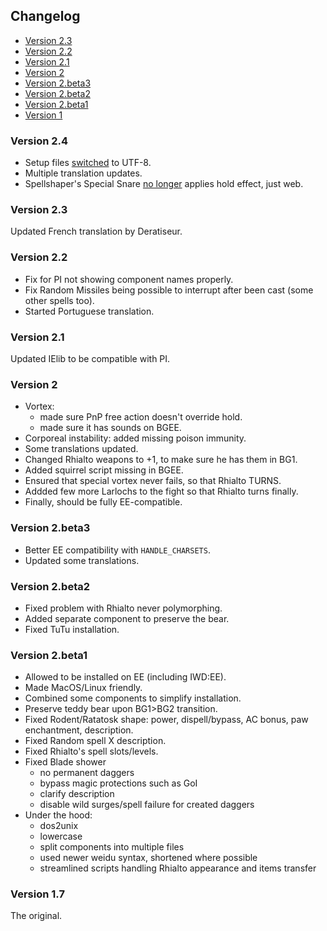 ## Changelog

- [Version 2.3](#version-23)
- [Version 2.2](#version-22)
- [Version 2.1](#version-21)
- [Version 2](#version-2)
- [Version 2.beta3](#version-2.beta3)
- [Version 2.beta2](#version-2.beta2)
- [Version 2.beta1](#version-2.beta1)
- [Version 1](#version-1)

### Version 2.4

- Setup files [switched](https://github.com/BGforgeNet/bg2-wildmage/issues/30) to UTF-8.
- Multiple translation updates.
- Spellshaper's Special Snare [no longer](https://github.com/BGforgeNet/bg2-wildmage/issues/27) applies hold effect, just web.

### Version 2.3

Updated French translation by Deratiseur.

### Version 2.2

- Fix for PI not showing component names properly.
- Fix Random Missiles being possible to interrupt after been cast (some other spells too).
- Started Portuguese translation.

### Version 2.1

Updated IElib to be compatible with PI.

### Version 2

- Vortex:
  - made sure PnP free action doesn't override hold.
  - made sure it has sounds on BGEE.
- Corporeal instability: added missing poison immunity.
- Some translations updated.
- Changed Rhialto weapons to +1, to make sure he has them in BG1.
- Added squirrel script missing in BGEE.
- Ensured that special vortex never fails, so that Rhialto TURNS.
- Addded few more Larlochs to the fight so that Rhialto turns finally.
- Finally, should be fully EE-compatible.

### Version 2.beta3

- Better EE compatibility with `HANDLE_CHARSETS`.
- Updated some translations.

### Version 2.beta2

- Fixed problem with Rhialto never polymorphing.
- Added separate component to preserve the bear.
- Fixed TuTu installation.

### Version 2.beta1

- Allowed to be installed on EE (including IWD:EE).
- Made MacOS/Linux friendly.
- Combined some components to simplify installation.
- Preserve teddy bear upon BG1>BG2 transition.
- Fixed Rodent/Ratatosk shape: power, dispell/bypass, AC bonus, paw enchantment, description.
- Fixed Random spell X description.
- Fixed Rhialto's spell slots/levels.
- Fixed Blade shower
  - no permanent daggers
  - bypass magic protections such as GoI
  - clarify description
  - disable wild surges/spell failure for created daggers
- Under the hood:
  - dos2unix
  - lowercase
  - split components into multiple files
  - used newer weidu syntax, shortened where possible
  - streamlined scripts handling Rhialto appearance and items transfer

### Version 1.7

The original.
